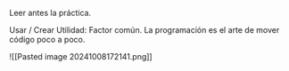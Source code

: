 Leer antes la práctica.

Usar / Crear
Utilidad: 
	Factor común.
	La programación es el arte de mover código poco a poco.


![[Pasted image 20241008172141.png]]
